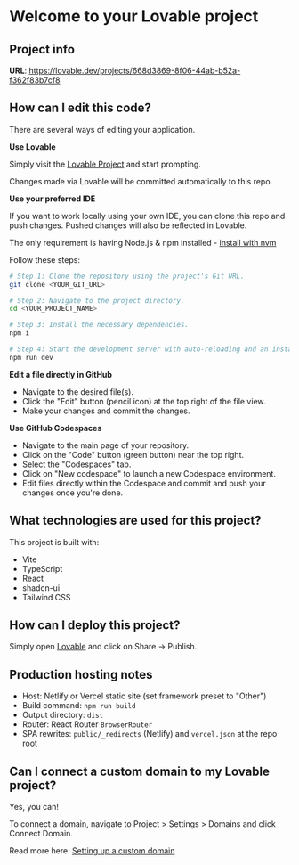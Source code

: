 # Welcome to your Lovable project

## Project info

**URL**: https://lovable.dev/projects/668d3869-8f06-44ab-b52a-f362f83b7cf8

## How can I edit this code?

There are several ways of editing your application.

**Use Lovable**

Simply visit the [Lovable Project](https://lovable.dev/projects/668d3869-8f06-44ab-b52a-f362f83b7cf8) and start prompting.

Changes made via Lovable will be committed automatically to this repo.

**Use your preferred IDE**

If you want to work locally using your own IDE, you can clone this repo and push changes. Pushed changes will also be reflected in Lovable.

The only requirement is having Node.js & npm installed - [install with nvm](https://github.com/nvm-sh/nvm#installing-and-updating)

Follow these steps:

```sh
# Step 1: Clone the repository using the project's Git URL.
git clone <YOUR_GIT_URL>

# Step 2: Navigate to the project directory.
cd <YOUR_PROJECT_NAME>

# Step 3: Install the necessary dependencies.
npm i

# Step 4: Start the development server with auto-reloading and an instant preview.
npm run dev
```

**Edit a file directly in GitHub**

- Navigate to the desired file(s).
- Click the "Edit" button (pencil icon) at the top right of the file view.
- Make your changes and commit the changes.

**Use GitHub Codespaces**

- Navigate to the main page of your repository.
- Click on the "Code" button (green button) near the top right.
- Select the "Codespaces" tab.
- Click on "New codespace" to launch a new Codespace environment.
- Edit files directly within the Codespace and commit and push your changes once you're done.

## What technologies are used for this project?

This project is built with:

- Vite
- TypeScript
- React
- shadcn-ui
- Tailwind CSS

## How can I deploy this project?

Simply open [Lovable](https://lovable.dev/projects/668d3869-8f06-44ab-b52a-f362f83b7cf8) and click on Share -> Publish.

## Production hosting notes

- Host: Netlify or Vercel static site (set framework preset to "Other")
- Build command: `npm run build`
- Output directory: `dist`
- Router: React Router `BrowserRouter`
- SPA rewrites: `public/_redirects` (Netlify) and `vercel.json` at the repo root

## Can I connect a custom domain to my Lovable project?

Yes, you can!

To connect a domain, navigate to Project > Settings > Domains and click Connect Domain.

Read more here: [Setting up a custom domain](https://docs.lovable.dev/tips-tricks/custom-domain#step-by-step-guide)
